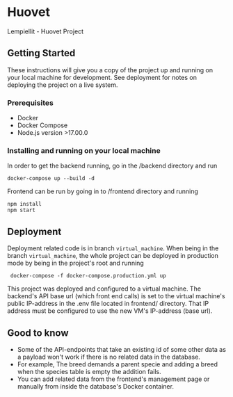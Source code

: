 # Huovet
Lempiellit - Huovet Project

## Getting Started

These instructions will give you a copy of the project up and running on
your local machine for development. See deployment
for notes on deploying the project on a live system.

### Prerequisites

- Docker
- Docker Compose
- Node.js version >17.00.0

### Installing and running on your local machine

In order to get the backend running, go in the /backend directory and run

    docker-compose up --build -d

Frontend can be run by going in to /frontend directory and running

    npm install
    npm start


## Deployment

Deployment related code is in branch `virtual_machine`. 
When being in the branch `virtual_machine`, the whole project can be deployed in production mode by being in the project's root and running 

     docker-compose -f docker-compose.production.yml up
     
This project was deployed and configured to a virtual machine. The backend's API base url (which front end calls) is set to the virtual machine's public IP-address in the .env file located in frontend/ directory. That IP address must be configured to use the new VM's IP-address (base url).

## Good to know

- Some of the API-endpoints that take an existing id of some other data as a payload won't work if there is no related data in the database. 
- For example, The breed demands a parent specie and adding a breed when the species table is empty the addition fails.
- You can add related data from the frontend's management page or manually from inside the database's Docker container. 
